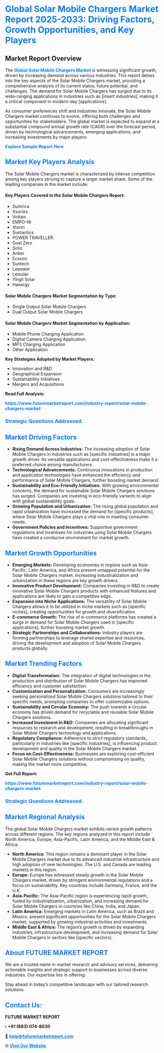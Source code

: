 <h1 style="color: #007BFF;">Global Solar Mobile Chargers Market Report 2025-2033: Driving Factors, Growth Opportunities, and Key Players</h1>

<section id="overview">
<h2>Market Report Overview</h2>
<p>The <a href="https://www.futuremarketreport.com/industry-report/solar-mobile-chargers-market" style="color: #007BFF; text-decoration: none;"><strong>Global Solar Mobile Chargers Market</strong></a> is witnessing significant growth, driven by increasing demand across various industries. This report delves into the key aspects of the Solar Mobile Chargers market, providing a comprehensive analysis of its current status, future potential, and challenges. The demand for Solar Mobile Chargers has surged due to its wide-ranging applications in industries such as [insert industries], making it a critical component in modern-day [applications].</p>
<p>As consumer preferences shift and industries innovate, the Solar Mobile Chargers market continues to evolve, offering both challenges and opportunities for stakeholders. The global market is expected to expand at a substantial compound annual growth rate (CAGR) over the forecast period, driven by technological advancements, emerging applications, and increasing investments by major players.</p>
</section>

<section id="overview">
<p><a href="https://www.futuremarketreport.com/request-sample/reportId=81582" style="color: #007BFF; text-decoration: none;"><strong>Explore Sample Report Here</strong></a></p>
</section>

<section id="key-players">
<h2 style="color: #007BFF;">Market Key Players Analysis</h2>
<p>The Solar Mobile Chargers market is characterized by intense competition among key players striving to capture a larger market share. Some of the leading companies in the market include:</p>
<h4>Key Players Covered in the Solar Mobile Chargers Report:</h4>
<ul><li>Suntrica</li><li>Xsories</li><li>Voltaic</li><li>EMPO-NI</li><li>Xtorm</li><li>Suntactics</li><li>POWER TRAVELLER</li><li>Goal Zero</li><li>Solio</li><li>Anker</li><li>Ecsson</li><li>Suntech</li><li>Lepower</li><li>Letsolar</li><li>Yingli Solar</li><li>Hanergy</li></ul>
<h4>Solar Mobile Chargers Market Segmentation by Type:</h4>
<ul><li>Single Output Solar Mobile Chargers</li><li>Dual Output Solar Mobile Chargers</li></ul>

<h4>Solar Mobile Chargers Market Segmentation by Application:</h4>
<ul><li>Mobile Phone Charging Application</li><li>Digital Camera Charging Application</li><li>MP3 Charging Application</li><li>Other Application</li></ul>
<p><strong>Key Strategies Adopted by Market Players:</strong></p>
<ul>
<li>Innovation and R&D</li>
<li>Geographical Expansion</li>
<li>Sustainability Initiatives</li>
<li>Mergers and Acquisitions</li>
</ul>
</section>

<section>
<p><strong>Read Full Analysis: </strong></p><a href="https://www.futuremarketreport.com/industry-report/solar-mobile-chargers-market" style="color: #007BFF; text-decoration: none;"><strong>https://www.futuremarketreport.com/industry-report/solar-mobile-chargers-market</strong></a>
<h3 style="color: #007BFF;">Strategic Questions Addressed:</h3>
</section>

<section id="driving-factors">
<h2 style="color: #007BFF;">Market Driving Factors</h2>
<ul>
<li><strong>Rising Demand Across Industries:</strong> The increasing adoption of Solar Mobile Chargers in industries such as [specific industries] is a major growth driver. Its versatile applications and cost-effectiveness make it a preferred choice among manufacturers.</li>
<li><strong>Technological Advancements:</strong> Continuous innovations in production and application technologies have enhanced the efficiency and performance of Solar Mobile Chargers, further boosting market demand.</li>
<li><strong>Sustainability and Eco-Friendly Initiatives:</strong> With growing environmental concerns, the demand for sustainable Solar Mobile Chargers solutions has surged. Companies are investing in eco-friendly variants to align with global sustainability goals.</li>
<li><strong>Growing Population and Urbanization:</strong> The rising global population and rapid urbanization have increased the demand for [specific products], where Solar Mobile Chargers plays a vital role in meeting consumer needs.</li>
<li><strong>Government Policies and Incentives:</strong> Supportive government regulations and incentives for industries using Solar Mobile Chargers have created a conducive environment for market growth.</li>
</ul>
</section>

<section id="growth-opportunities">
<h2 style="color: #007BFF;">Market Growth Opportunities</h2>
<ul>
<li><strong>Emerging Markets:</strong> Developing economies in regions such as Asia-Pacific, Latin America, and Africa present untapped potential for the Solar Mobile Chargers market. Increasing industrialization and urbanization in these regions are key growth drivers.</li>
<li><strong>Innovative Product Development:</strong> Companies investing in R&D to create innovative Solar Mobile Chargers products with enhanced features and applications are likely to gain a competitive edge.</li>
<li><strong>Expansion into Niche Applications:</strong> The versatility of Solar Mobile Chargers allows it to be utilized in niche markets such as [specific niches], creating opportunities for growth and diversification.</li>
<li><strong>E-commerce Growth:</strong> The rise of e-commerce platforms has created a surge in demand for Solar Mobile Chargers used in [specific applications], further boosting market growth.</li>
<li><strong>Strategic Partnerships and Collaborations:</strong> Industry players are forming partnerships to leverage shared expertise and resources, driving the development and adoption of Solar Mobile Chargers products globally.</li>
</ul>
</section>

<section id="trending-factors">
<h2 style="color: #007BFF;">Market Trending Factors</h2>
<ul>
<li><strong>Digital Transformation:</strong> The integration of digital technologies in the production and distribution of Solar Mobile Chargers has improved efficiency and customer satisfaction.</li>
<li><strong>Customization and Personalization:</strong> Consumers are increasingly seeking personalized Solar Mobile Chargers solutions tailored to their specific needs, prompting companies to offer customizable options.</li>
<li><strong>Sustainability and Circular Economy:</strong> The push towards a circular economy has driven demand for recyclable and reusable Solar Mobile Chargers solutions.</li>
<li><strong>Increased Investment in R&D:</strong> Companies are allocating significant resources to research and development, resulting in breakthroughs in Solar Mobile Chargers technology and applications.</li>
<li><strong>Regulatory Compliance:</strong> Adherence to strict regulatory standards, particularly in industries like [specific industries], is influencing product development and quality in the Solar Mobile Chargers market.</li>
<li><strong>Focus on Cost-Effectiveness:</strong> Businesses are exploring cost-efficient Solar Mobile Chargers solutions without compromising on quality, making the market more competitive.</li>
</ul>
</section>

<section>
<p><strong>Get Full Report: </strong></p><a href="https://www.futuremarketreport.com/industry-report/solar-mobile-chargers-market" style="color: #007BFF; text-decoration: none;"><strong>https://www.futuremarketreport.com/industry-report/solar-mobile-chargers-market</strong></a>
<h3 style="color: #007BFF;">Strategic Questions Addressed:</h3>
</section>


<section id="regional-analysis">
<h2 style="color: #007BFF;">Market Regional Analysis</h2>
<p>The global Solar Mobile Chargers market exhibits varied growth patterns across different regions. The key regions analyzed in this report include North America, Europe, Asia-Pacific, Latin America, and the Middle East & Africa:</p>
<ul>
<li><strong>North America:</strong> This region remains a dominant player in the Solar Mobile Chargers market due to its advanced industrial infrastructure and high adoption of new technologies. The U.S. and Canada are leading markets in this region.</li>
<li><strong>Europe:</strong> Europe has witnessed steady growth in the Solar Mobile Chargers market, driven by stringent environmental regulations and a focus on sustainability. Key countries include Germany, France, and the U.K.</li>
<li><strong>Asia-Pacific:</strong> The Asia-Pacific region is experiencing rapid growth, fueled by industrialization, urbanization, and increasing demand for Solar Mobile Chargers in countries like China, India, and Japan.</li>
<li><strong>Latin America:</strong> Emerging markets in Latin America, such as Brazil and Mexico, present significant opportunities for the Solar Mobile Chargers market, supported by growing industrial activities and investments.</li>
<li><strong>Middle East & Africa:</strong> The region’s growth is driven by expanding industries, infrastructure development, and increasing demand for Solar Mobile Chargers in sectors like [specific sectors].</li>
</ul>
</section>

<footer>
<h2 style="color: #007BFF;">About FUTURE MARKET REPORT</h2>
<p>We are a trusted name in market research and advisory services, delivering actionable insights and strategic support to businesses across diverse industries. Our expertise lies in offering:</p>

<p>Stay ahead in today’s competitive landscape with our tailored research solutions.</p>

<h2 style="color: #007BFF;">Contact Us:</h2>
<p><strong>FUTURE MARKET REPORT</strong></p>
<p>📞 <strong>+91 (883) 074-8030</strong></p>
<p>📧 <strong><a href="mailto:help@futuremarketreport.com" style="color: #007BFF;">help@futuremarketreport.com</a></strong></p>
<p>🌐 <strong><a href="https://www.futuremarketreport.com/" style="color: #007BFF;">Visit Our Website</a></strong></p>
</footer>